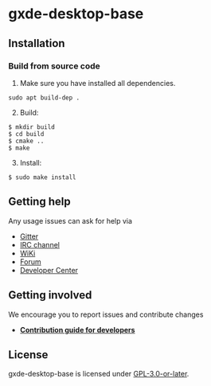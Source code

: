 # gxde-desktop-base

## Installation

### Build from source code

1. Make sure you have installed all dependencies.
````
sudo apt build-dep .
````
2. Build:

````
$ mkdir build
$ cd build
$ cmake ..
$ make
````

3. Install:
````
$ sudo make install
````

## Getting help

Any usage issues can ask for help via

* [Gitter](https://gitter.im/orgs/linuxdeepin/rooms)
* [IRC channel](https://webchat.freenode.net/?channels=deepin)
* [WiKi](https://wiki.deepin.org)
* [Forum](https://bbs.deepin.org)
* [Developer Center](https://github.com/linuxdeepin/gxde-desktop-base)

## Getting involved

We encourage you to report issues and contribute changes

- [**Contribution guide for developers**](https://github.com/linuxdeepin/developer-center/wiki/Contribution-Guidelines-for-Developers-en)

## License
gxde-desktop-base is licensed under [GPL-3.0-or-later](LICENSE).
